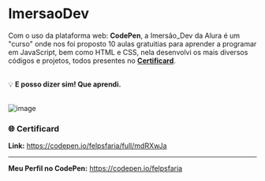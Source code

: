 # ImersaoDev 
Com o uso da plataforma web: **CodePen**, a Imersão_Dev da Alura é um "curso" onde nos foi proposto 10 aulas gratuitias para aprender a programar em JavaScript, bem como HTML e CSS, nela desenvolvi os mais diversos códigos e projetos, todos presentes no **[Certificard](https://github.com/PhatomFatec/Helena/tree/main/Sprint%2001)**.

<br> 💡 **E posso dizer sim! Que aprendi.** <br><br>

![image](https://user-images.githubusercontent.com/80851038/120408082-af2af880-c324-11eb-942a-dd46e147956b.png)

### 🌐 Certificard
**Link:** https://codepen.io/felpsfaria/full/mdRXwJa

---

**Meu Perfil no CodePen:** https://codepen.io/felpsfaria
